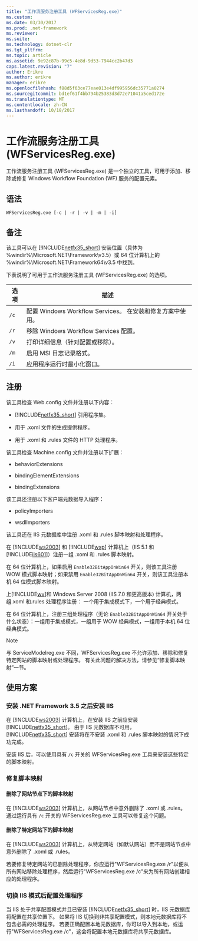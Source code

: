 ```yaml
---
title: "工作流服务注册工具 (WFServicesReg.exe)"
ms.custom: 
ms.date: 03/30/2017
ms.prod: .net-framework
ms.reviewer: 
ms.suite: 
ms.technology: dotnet-clr
ms.tgt_pltfrm: 
ms.topic: article
ms.assetid: 9e92c87b-99c5-4e8d-9d53-7944cc2b47d3
caps.latest.revision: "7"
author: Erikre
ms.author: erikre
manager: erikre
ms.openlocfilehash: f88d5f63ce77eae013e4df995956dc35771a0274
ms.sourcegitcommit: bd1ef61f4bb794b25383d3d72e71041a5ced172e
ms.translationtype: MT
ms.contentlocale: zh-CN
ms.lasthandoff: 10/18/2017
---
```

# <a name="workflow-service-registration-tool-wfservicesregexe"></a>工作流服务注册工具 (WFServicesReg.exe)
工作流服务注册工具 (WFServicesReg.exe) 是一个独立的工具，可用于添加、移除或修复 Windows Workflow Foundation (WF) 服务的配置元素。  
  
## <a name="syntax"></a>语法  
  
```  
WFServicesReg.exe [-c | -r | -v | -m | -i]  
```  
  
## <a name="remarks"></a>备注  
 该工具可以在 [!INCLUDE[netfx35_short](../../../includes/netfx35-short-md.md)] 安装位置（具体为 %windir%\Microsoft.NET\Framework\v3.5）或 64 位计算机上的 %windir%\Microsoft.NET\Framework64\v3.5 中找到。  
  
 下表说明了可用于工作流服务注册工具 (WFServicesReg.exe) 的选项。  
  
|选项|描述|  
|------------|-----------------|  
|`/c`|配置 Windows Workflow Services。 在安装和修复方案中使用。|  
|`/r`|移除 Windows Workflow Services 配置。|  
|`/v`|打印详细信息（针对配置或移除）。|  
|`/m`|启用 MSI 日志记录格式。|  
|`/i`|应用程序运行时最小化窗口。|  
  
## <a name="registration"></a>注册  
 该工具检查 Web.config 文件并注册以下内容：  
  
-   [!INCLUDE[netfx35_short](../../../includes/netfx35-short-md.md)] 引用程序集。  
  
-   用于 .xoml 文件的生成提供程序。  
  
-   用于 .xoml 和 .rules 文件的 HTTP 处理程序。  
  
 该工具检查 Machine.config 文件并注册以下扩展：  
  
-   behaviorExtensions  
  
-   bindingElementExtensions  
  
-   bindingExtensions  
  
 该工具还注册以下客户端元数据导入程序：  
  
-   policyImporters  
  
-   wsdlImporters  
  
 该工具还在 IIS 元数据库中注册 .xoml 和 .rules 脚本映射和处理程序。  
  
 在 [!INCLUDE[ws2003](../../../includes/ws2003-md.md)] 和 [!INCLUDE[wxp](../../../includes/wxp-md.md)] 计算机上（IIS 5.1 和 [!INCLUDE[iis601](../../../includes/iis601-md.md)]）注册一组 .xoml 和 .rules 脚本映射。  
  
 在 64 位计算机上，如果启用 `Enable32BitAppOnWin64` 开关，则该工具注册 WOW 模式脚本映射；如果禁用 `Enable32BitAppOnWin64` 开关，则该工具注册本机 64 位模式脚本映射。  
  
 上[!INCLUDE[wv](../../../includes/wv-md.md)]和 Windows Server 2008 (IIS 7.0 和更高版本) 计算机，两组.xoml 和.rules 处理程序注册： 一个用于集成模式下，一个用于经典模式。  
  
 在 64 位计算机上，注册三组处理程序（无论 `Enable32BitAppOnWin64` 开关处于什么状态）：一组用于集成模式，一组用于 WOW 经典模式，一组用于本机 64 位经典模式。  
  
> [!NOTE]
>  与 ServiceModelreg.exe 不同，WFServicesReg.exe 不允许添加、移除和修复特定网站的脚本映射或处理程序。 有关此问题的解决方法，请参见“修复脚本映射”一节。  
  
## <a name="usage-scenarios"></a>使用方案  
  
### <a name="installing-iis-after-net-framework-35-is-installed"></a>安装 .NET Framework 3.5 之后安装 IIS  
 在 [!INCLUDE[ws2003](../../../includes/ws2003-md.md)] 计算机上，在安装 IIS 之前应安装 [!INCLUDE[netfx35_short](../../../includes/netfx35-short-md.md)]。 由于 IIS 元数据库不可用，[!INCLUDE[netfx35_short](../../../includes/netfx35-short-md.md)] 安装将在不安装 .xoml 和 .rules 脚本映射的情况下成功完成。  
  
 安装 IIS 后，可以使用具有 `/c` 开关的 WFServicesReg.exe 工具来安装这些特定的脚本映射。  
  
### <a name="repairing-the-scriptmaps"></a>修复脚本映射  
  
#### <a name="scriptmap-deleted-under-web-sites-node"></a>删除了网站节点下的脚本映射  
 在 [!INCLUDE[ws2003](../../../includes/ws2003-md.md)] 计算机上，从网站节点中意外删除了 .xoml 或 .rules。 通过运行具有 `/c` 开关的 WFServicesReg.exe 工具可以修复这个问题。  
  
#### <a name="scriptmap-deleted-under-a-particular-web-site"></a>删除了特定网站下的脚本映射  
 在 [!INCLUDE[ws2003](../../../includes/ws2003-md.md)] 计算机上，从特定网站（如默认网站）而不是网站节点中意外删除了 .xoml 或 .rules。  
  
 若要修复特定网站的已删除处理程序，你应运行"WFServicesReg.exe /r"以便从所有网站移除处理程序，然后运行"WFServicesReg.exe /c"来为所有网站创建相应的处理程序。  
  
### <a name="configuring-handlers-after-switching-iis-mode"></a>切换 IIS 模式后配置处理程序  
 当 IIS 处于共享配置模式并且已安装 [!INCLUDE[netfx35_short](../../../includes/netfx35-short-md.md)] 时，IIS 元数据库将配置在共享位置下。 如果将 IIS 切换到非共享配置模式，则本地元数据库将不包含必需的处理程序。 若要正确配置本地元数据库，你可以导入到本地，或运行"WFServicesReg.exe /c"，这会将配置本地元数据库将共享元数据库。
